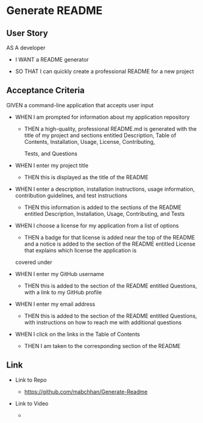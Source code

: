 # Generate README

## User Story

AS A developer

- I WANT a README generator

- SO THAT I can quickly create a professional README for a new project

## Acceptance Criteria

GIVEN a command-line application that accepts user input

- WHEN I am prompted for information about my application repository

  - THEN a high-quality, professional README.md is generated with the title of my project and sections entitled Description, Table of Contents, Installation, Usage, License, Contributing,

    Tests, and Questions

- WHEN I enter my project title

  - THEN this is displayed as the title of the README

- WHEN I enter a description, installation instructions, usage information, contribution guidelines, and test instructions

  - THEN this information is added to the sections of the README entitled Description, Installation, Usage, Contributing, and Tests

- WHEN I choose a license for my application from a list of options

  - THEN a badge for that license is added near the top of the README and a notice is added to the section of the README entitled License that explains which license the application is

  covered under

- WHEN I enter my GitHub username

  - THEN this is added to the section of the README entitled Questions, with a link to my GitHub profile

- WHEN I enter my email address

  - THEN this is added to the section of the README entitled Questions, with instructions on how to reach me with additional questions

- WHEN I click on the links in the Table of Contents

  - THEN I am taken to the corresponding section of the README

## Link

- Link to Repo

  - https://github.com/mabchhan/Generate-Readme

- Link to Video

  -
